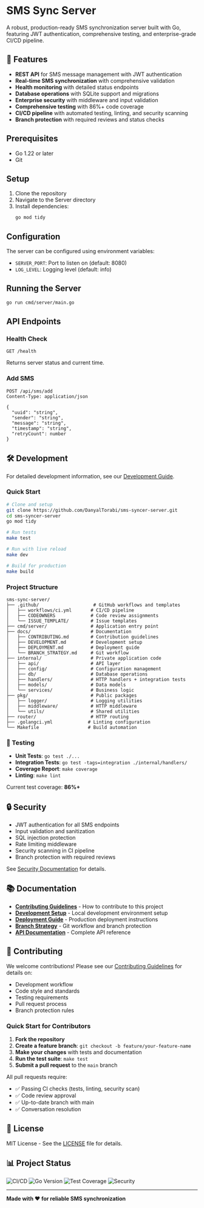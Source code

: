 # SMS Sync Server

A robust, production-ready SMS synchronization server built with Go, featuring JWT authentication, comprehensive testing, and enterprise-grade CI/CD pipeline.

## 🚀 Features

- **REST API** for SMS message management with JWT authentication
- **Real-time SMS synchronization** with comprehensive validation
- **Health monitoring** with detailed status endpoints
- **Database operations** with SQLite support and migrations
- **Enterprise security** with middleware and input validation
- **Comprehensive testing** with 86%+ code coverage
- **CI/CD pipeline** with automated testing, linting, and security scanning
- **Branch protection** with required reviews and status checks

## Prerequisites

- Go 1.22 or later
- Git

## Setup

1. Clone the repository
2. Navigate to the Server directory
3. Install dependencies:
   ```bash
   go mod tidy
   ```

## Configuration

The server can be configured using environment variables:

- `SERVER_PORT`: Port to listen on (default: 8080)
- `LOG_LEVEL`: Logging level (default: info)

## Running the Server

```bash
go run cmd/server/main.go
```

## API Endpoints

### Health Check
```
GET /health
```
Returns server status and current time.

### Add SMS
```
POST /api/sms/add
Content-Type: application/json

{
  "uuid": "string",
  "sender": "string",
  "message": "string",
  "timestamp": "string",
  "retryCount": number
}
```

## 🛠️ Development

For detailed development information, see our [Development Guide](docs/DEVELOPMENT.md).

### Quick Start

```bash
# Clone and setup
git clone https://github.com/DanyalTorabi/sms-syncer-server.git
cd sms-syncer-server
go mod tidy

# Run tests
make test

# Run with live reload
make dev

# Build for production  
make build
```

### Project Structure

```
sms-sync-server/
├── .github/                    # GitHub workflows and templates
│   ├── workflows/ci.yml       # CI/CD pipeline
│   ├── CODEOWNERS             # Code review assignments
│   └── ISSUE_TEMPLATE/        # Issue templates
├── cmd/server/                # Application entry point
├── docs/                      # Documentation
│   ├── CONTRIBUTING.md        # Contribution guidelines
│   ├── DEVELOPMENT.md         # Development setup
│   ├── DEPLOYMENT.md          # Deployment guide
│   └── BRANCH_STRATEGY.md     # Git workflow
├── internal/                  # Private application code
│   ├── api/                   # API layer
│   ├── config/                # Configuration management
│   ├── db/                    # Database operations
│   ├── handlers/              # HTTP handlers + integration tests
│   ├── models/                # Data models
│   └── services/              # Business logic
├── pkg/                       # Public packages
│   ├── logger/                # Logging utilities
│   ├── middleware/            # HTTP middleware
│   └── utils/                 # Shared utilities
├── router/                    # HTTP routing
├── .golangci.yml             # Linting configuration
└── Makefile                  # Build automation
```

### 🧪 Testing

- **Unit Tests**: `go test ./...` 
- **Integration Tests**: `go test -tags=integration ./internal/handlers/`
- **Coverage Report**: `make coverage`
- **Linting**: `make lint`

Current test coverage: **86%+**

## 🔒 Security

- JWT authentication for all SMS endpoints
- Input validation and sanitization
- SQL injection protection
- Rate limiting middleware
- Security scanning in CI pipeline
- Branch protection with required reviews

See [Security Documentation](docs/DEVELOPMENT.md#security) for details.

## 📚 Documentation

- **[Contributing Guidelines](docs/CONTRIBUTING.md)** - How to contribute to this project
- **[Development Setup](docs/DEVELOPMENT.md)** - Local development environment setup  
- **[Deployment Guide](docs/DEPLOYMENT.md)** - Production deployment instructions
- **[Branch Strategy](docs/BRANCH_STRATEGY.md)** - Git workflow and branch protection
- **[API Documentation](API_DOCUMENTATION.md)** - Complete API reference

## 🤝 Contributing

We welcome contributions! Please see our [Contributing Guidelines](docs/CONTRIBUTING.md) for details on:

- Development workflow
- Code style and standards  
- Testing requirements
- Pull request process
- Branch protection rules

### Quick Start for Contributors

1. **Fork the repository**
2. **Create a feature branch**: `git checkout -b feature/your-feature-name`
3. **Make your changes** with tests and documentation
4. **Run the test suite**: `make test`
5. **Submit a pull request** to the `main` branch

All pull requests require:
- ✅ Passing CI checks (tests, linting, security scan)
- ✅ Code review approval
- ✅ Up-to-date branch with main
- ✅ Conversation resolution

## 📄 License

MIT License - See the [LICENSE](LICENSE) file for details.

## 📊 Project Status

![CI/CD](https://github.com/DanyalTorabi/sms-syncer-server/workflows/CI/CD%20Pipeline/badge.svg)
![Go Version](https://img.shields.io/badge/go-1.21+-blue.svg)
![Test Coverage](https://img.shields.io/badge/coverage-86%25-brightgreen.svg)
![Security](https://img.shields.io/badge/security-gosec-blue.svg)

---

**Made with ❤️ for reliable SMS synchronization**